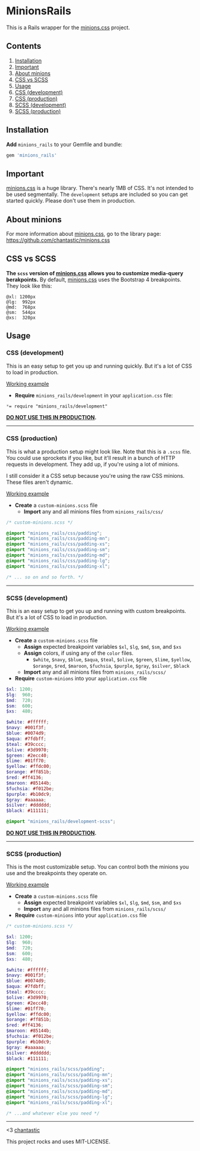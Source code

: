 # MinionsRails

This is a Rails wrapper for the [minions.css](https://github.com/chantastic/minions.css) project.

## Contents
1. [Installation](#installation)
1. [Important](#important)
1. [About minions](#about-minions)
1. [CSS vs SCSS](#css-vs-scss)
1. [Usage](#usage)
  1. [CSS (development)](#css-development)
  1. [CSS (production)](#css-production)
  1. [SCSS (development)](#scss-development)
  1. [SCSS (production)](#scss-production)

## Installation
**Add** `minions_rails` to your Gemfile and bundle:

```ruby
gem 'minions_rails'
```

## Important
[minions.css](https://github.com/chantastic/minions.css) is a huge library. There's nearly 1MB of CSS. It's not intended to be used segmentally. The `development` setups are included so you can get started quickly. Please don't use them in production.

## About minions
For more information about [minions.css](https://github.com/chantastic/minions.css), go to the library page: https://github.com/chantastic/minions.css

## CSS vs SCSS
**The `scss` version of [minions.css](https://github.com/chantastic/minions.css) allows you to customize media-query berakpoints.** By default, [minions.css](https://github.com/chantastic/minions.css) uses the Bootstrap 4 breakpoints. They look like this:

```
@xl: 1200px
@lg:  992px
@md:  768px
@sm:  544px
@xs:  320px
```

## Usage

### CSS (development)
This is an easy setup to get you up and running quickly. But it's a lot of CSS to load in production.  

[Working example](https://github.com/chantastic/minions_rails/blob/master/test/dummy/app/assets/stylesheets/css_development.css)

* **Require** `minions_rails/development` in your `application.css` file:

```css
*= require "minions_rails/development"
```

**[DO NOT USE THIS IN PRODUCTION](#important).**

---

### CSS (production)
This is what a production setup might look like. Note that this is a `.scss` file. You could use sprockets if you like, but it'll result in a bunch of HTTP requests in development. They add up, if you're using a lot of minions.  

I still consider it a CSS setup because you're using the raw CSS minions. These files aren't dynamic.  

[Working example](https://github.com/chantastic/minions_rails/blob/master/test/dummy/app/assets/stylesheets/css_production.scss)

* **Create** a `custom-minions.scss` file
  + **Import** any and all minions files from `minions_rails/css/`

```scss
/* custom-minions.scss */

@import "minions_rails/css/padding";
@import "minions_rails/css/padding-mn";
@import "minions_rails/css/padding-xs";
@import "minions_rails/css/padding-sm";
@import "minions_rails/css/padding-md";
@import "minions_rails/css/padding-lg";
@import "minions_rails/css/padding-xl";

/* ... so on and so forth. */
```

---

### SCSS (development)
This is an easy setup to get you up and running with custom breakpoints. But it's a lot of CSS to load in production.  

[Working example](https://github.com/chantastic/minions_rails/blob/master/app/assets/stylesheets/minions_rails/development-scss.scss)

* **Create** a `custom-minions.scss` file
  + **Assign** expected breakpoint variables `$xl`, `$lg`, `$md`, `$sm`, and `$xs`
  + **Assign** colors, if using any of the `color` files.
    -  `$white`, `$navy`, `$blue`, `$aqua`, `$teal`, `$olive`, `$green`, `$lime`, `$yellow`, `$orange`, `$red`, `$maroon`, `$fuchsia`, `$purple`, `$gray`, `$silver`, `$black`
  + **Import** any and all minions files from `minions_rails/scss/`
* **Require** `custom-minions` into your `application.css` file

```scss
$xl: 1200;
$lg:  960;
$md:  720;
$sm:  600;
$xs:  480;

$white: #ffffff;
$navy: #001f3f;
$blue: #0074d9;
$aqua: #7fdbff;
$teal: #39cccc;
$olive: #3d9970;
$green: #2ecc40;
$lime: #01ff70;
$yellow: #ffdc00;
$orange: #ff851b;
$red: #ff4136;
$maroon: #85144b;
$fuchsia: #f012be;
$purple: #b10dc9;
$gray: #aaaaaa;
$silver: #dddddd;
$black: #111111;

@import "minions_rails/development-scss";
```

**[DO NOT USE THIS IN PRODUCTION](#important).**

---

### SCSS (production)
This is the most customizable setup. You can control both the minions you use and the breakpoints they operate on.

[Working example](https://github.com/chantastic/minions_rails/blob/master/test/dummy/app/assets/stylesheets/scss_production.scss)

* **Create** a `custom-minions.scss` file
  + **Assign** expected breakpoint variables `$xl`, `$lg`, `$md`, `$sm`, and `$xs`
  + **Import** any and all minions files from `minions_rails/scss/`
* **Require** `custom-minions` into your `application.css` file

```scss
/* custom-minions.scss */

$xl: 1200;
$lg:  960;
$md:  720;
$sm:  600;
$xs:  480;

$white: #ffffff;
$navy: #001f3f;
$blue: #0074d9;
$aqua: #7fdbff;
$teal: #39cccc;
$olive: #3d9970;
$green: #2ecc40;
$lime: #01ff70;
$yellow: #ffdc00;
$orange: #ff851b;
$red: #ff4136;
$maroon: #85144b;
$fuchsia: #f012be;
$purple: #b10dc9;
$gray: #aaaaaa;
$silver: #dddddd;
$black: #111111;

@import "minions_rails/scss/padding";
@import "minions_rails/scss/padding-mn";
@import "minions_rails/scss/padding-xs";
@import "minions_rails/scss/padding-sm";
@import "minions_rails/scss/padding-md";
@import "minions_rails/scss/padding-lg";
@import "minions_rails/scss/padding-xl";

/* ...and whatever else you need */
```

---

<3 [chantastic](http://twitter.com/chantastic)

This project rocks and uses MIT-LICENSE.
